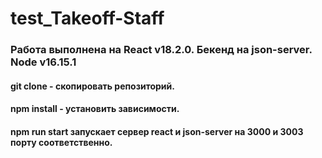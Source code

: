 # test_Takeoff-Staff

### Работа выполнена на React v18.2.0. Бекенд на json-server. Node v16.15.1

#### git clone - скопировать репозиторий.
#### npm install - установить зависимости.
#### npm run start запускает сервер react и json-server на 3000 и 3003 порту соответственно.